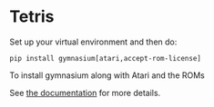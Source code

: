  # Tetris
 Set up your virtual environment and then do:
 ```
 pip install gymnasium[atari,accept-rom-license]
 ```
To install gymnasium along with Atari and the ROMs

See [the documentation](https://gymnasium.farama.org/environments/atari/tetris/) for more details.